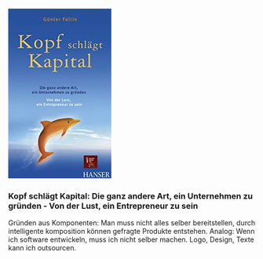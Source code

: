 ![cover](cover.jpg)

### Kopf schlägt Kapital: Die ganz andere Art, ein Unternehmen zu gründen - Von der Lust, ein Entrepreneur zu sein 

Gründen aus Komponenten: 
Man muss nicht alles selber bereitstellen, durch intelligente komposition können gefragte Produkte entstehen.
Analog:
Wenn ich software entwickeln, muss ich nicht selber machen. Logo, Design, Texte kann ich outsourcen.